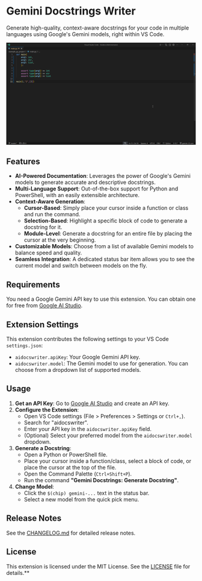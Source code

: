# Gemini Docstrings Writer

Generate high-quality, context-aware docstrings for your code in multiple languages using Google's Gemini models, right within VS Code.

![Demo](https://raw.githubusercontent.com/amburgao/aidocswriter/main/assets/demo.gif)

## Features

- **AI-Powered Documentation**: Leverages the power of Google's Gemini models to generate accurate and descriptive docstrings.
- **Multi-Language Support**: Out-of-the-box support for Python and PowerShell, with an easily extensible architecture.
- **Context-Aware Generation**:
  - **Cursor-Based**: Simply place your cursor inside a function or class and run the command.
  - **Selection-Based**: Highlight a specific block of code to generate a docstring for it.
  - **Module-Level**: Generate a docstring for an entire file by placing the cursor at the very beginning.
- **Customizable Models**: Choose from a list of available Gemini models to balance speed and quality.
- **Seamless Integration**: A dedicated status bar item allows you to see the current model and switch between models on the fly.

## Requirements

You need a Google Gemini API key to use this extension. You can obtain one for free from [Google AI Studio](https://aistudio.google.com/app/apikey).

## Extension Settings

This extension contributes the following settings to your VS Code `settings.json`:

- `aidocswriter.apiKey`: Your Google Gemini API key.
- `aidocswriter.model`: The Gemini model to use for generation. You can choose from a dropdown list of supported models.

## Usage

1. **Get an API Key**: Go to [Google AI Studio](https://aistudio.google.com/app/apikey) and create an API key.
2. **Configure the Extension**:
    - Open VS Code settings (File > Preferences > Settings or `Ctrl+,`).
    - Search for "aidocswriter".
    - Enter your API key in the `aidocswriter.apiKey` field.
    - (Optional) Select your preferred model from the `aidocswriter.model` dropdown.
3. **Generate a Docstring**:
    - Open a Python or PowerShell file.
    - Place your cursor inside a function/class, select a block of code, or place the cursor at the top of the file.
    - Open the Command Palette (`Ctrl+Shift+P`).
    - Run the command **"Gemini Docstrings: Generate Docstring"**.
4. **Change Model**:
    - Click the `$(chip) gemini-...` text in the status bar.
    - Select a new model from the quick pick menu.

## Release Notes

See the [CHANGELOG.md](CHANGELOG.md) for detailed release notes.

## License

This extension is licensed under the MIT License. See the [LICENSE](LICENSE) file for details.**
